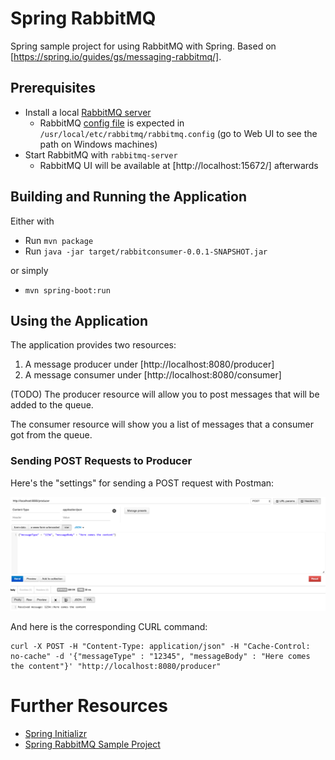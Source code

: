 Spring RabbitMQ
===============

Spring sample project for using RabbitMQ with Spring. Based on [https://spring.io/guides/gs/messaging-rabbitmq/].



Prerequisites
-------------

* Install a local [RabbitMQ server](https://www.rabbitmq.com/install-standalone-mac.html)
  * RabbitMQ [config file](https://www.rabbitmq.com/configure.html) is expected in `/usr/local/etc/rabbitmq/rabbitmq.config` (go to Web UI to see the path on Windows machines)
* Start RabbitMQ with `rabbitmq-server`
  * RabbitMQ UI will be available at [http://localhost:15672/] afterwards



Building and Running the Application
------------------------------------

Either with

* Run `mvn package`
* Run `java -jar target/rabbitconsumer-0.0.1-SNAPSHOT.jar`

or simply

* `mvn spring-boot:run`



Using the Application
---------------------

The application provides two resources:

1. A message producer under [http://localhost:8080/producer]
1. A message consumer under [http://localhost:8080/consumer]

(TODO) The producer resource will allow you to post messages that will be added to the queue.

The consumer resource will show you a list of messages that a consumer got from the queue.


### Sending POST Requests to Producer

Here's the "settings" for sending a POST request with Postman:

![Sending Post Request with Postman](/doc/screen-1.png?raw=true "Sending Post Request with Postman")

And here is the corresponding CURL command:

    curl -X POST -H "Content-Type: application/json" -H "Cache-Control: no-cache" -d '{"messageType" : "12345", "messageBody" : "Here comes the content"}' "http://localhost:8080/producer"



Further Resources
=================

* [Spring Initializr](https://start.spring.io/)
* [Spring RabbitMQ Sample Project](https://spring.io/guides/gs/messaging-rabbitmq/)
